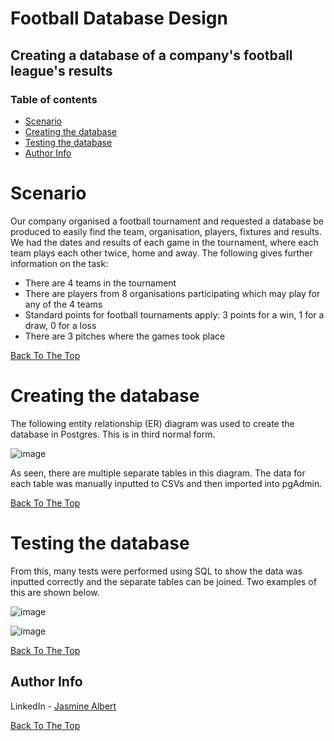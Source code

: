 # Football Database Design
## Creating a database of a company's football league's results

### Table of contents
- [Scenario](#Scenario)
- [Creating the database](#Creating-the-database)
- [Testing the database](#Testing-the-database)
- [Author Info](#author-info)


# Scenario

Our company organised a football tournament and requested a database be produced to easily find the team, organisation, players, fixtures and results. We had the dates and results of each game in the tournament, where each team plays each other twice, home and away. The following gives further information on the task:
- There are 4 teams in the tournament
- There are players from 8 organisations participating which may play for any of the 4 teams
- Standard points for football tournaments apply: 3 points for a win, 1 for a draw, 0 for a loss
- There are 3 pitches where the games took place

[Back To The Top](#Football-Database_Design)

# Creating the database

The following entity relationship (ER) diagram was used to create the database in Postgres. This is in third normal form.

![image](https://user-images.githubusercontent.com/116348107/215108223-be472152-bd7d-47e3-8a38-9177805d12e5.png)

As seen, there are multiple separate tables in this diagram. The data for each table was manually inputted to CSVs and then imported into pgAdmin. 

[Back To The Top](#Football-Database_Design)

# Testing the database

From this, many tests were performed using SQL to show the data was inputted correctly and the separate tables can be joined. Two examples of this are shown below.

![image](https://user-images.githubusercontent.com/116348107/215108346-c09781f5-480d-4786-9709-711c0a0659c8.png)

![image](https://user-images.githubusercontent.com/116348107/215108425-b8db7ed5-c00c-4700-a663-511817217a0c.png)



[Back To The Top](#Football-Database_Design)

## Author Info

LinkedIn - [Jasmine Albert](https://www.linkedin.com/in/jasmine-albert-99029b207/)

[Back To The Top](#Football-Database_Design)
